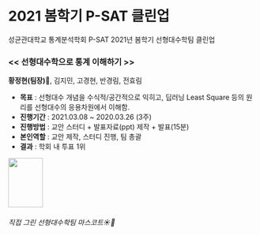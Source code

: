 # 2021 봄학기 P-SAT 클린업
성균관대학교 통계분석학회 P-SAT 2021년 봄학기 선형대수학팀 클린업

### << 선형대수학으로 통계 이해하기 >>
**황정현(팀장)🙋**, 김지민, 고경현, 반경림, 전효림

- **목표**  :  선형대수 개념을 수식적/공간적으로 익히고, 딥러닝 Least Square 등의 원리를 선형대수의 응용차원에서 이해함.  
- **진행기간**  :  2021.03.08 ~ 2020.03.26 (3주)
- **진행방법**  : 교안 스터디 + 발표자료(ppt) 제작 + 발표(15분)        
- **본인역할**  : 교안 제작, 스터디 진행, 팀 총괄
- **결과**  :  학회 내 투표 1위

<img src="https://user-images.githubusercontent.com/84066680/120155806-38aacf80-c22c-11eb-9bca-d0dc46529c25.jpg"  width="70" height="100">

###### 직접 그린 선형대수학팀 마스코트☀️🍦
